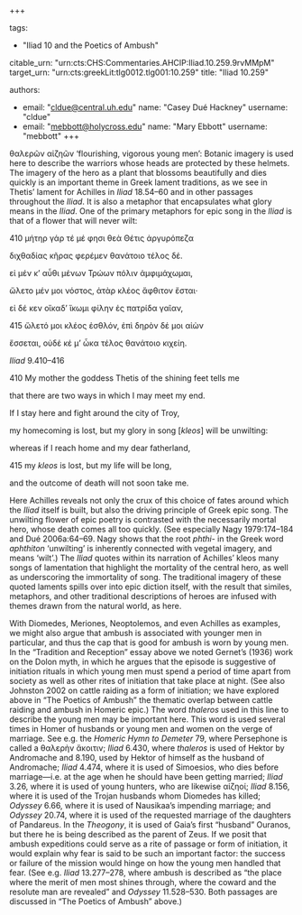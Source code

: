+++

tags:
- "Iliad 10 and the Poetics of Ambush"

citable_urn: "urn:cts:CHS:Commentaries.AHCIP:Iliad.10.259.9rvMMpM"
target_urn: "urn:cts:greekLit:tlg0012.tlg001:10.259"
title: "Iliad 10.259"

authors:
- email: "cldue@central.uh.edu"
  name: "Casey Dué Hackney"
  username: "cldue"
- email: "mebbott@holycross.edu"
  name: "Mary Ebbott"
  username: "mebbott"
+++

<p>θαλερῶν αἰζηῶν ‘flourishing, vigorous young men’: Botanic imagery is used here to describe the warriors whose heads are protected by these helmets. The imagery of the hero as a plant that blossoms beautifully and dies quickly is an important theme in Greek lament traditions, as we see in Thetis’ lament for Achilles in <em>Iliad</em> 18.54–60 and in other passages throughout the <em>Iliad</em>. It is also a metaphor that encapsulates what glory means in the <em>Iliad</em>. One of the primary metaphors for epic song in the <em>Iliad</em> is that of a flower that will never wilt:</p><p>410  μήτηρ γάρ τέ μέ φησι θεὰ Θέτις ἀργυρόπεζα</p><p>διχθαδίας κῆρας φερέμεν θανάτοιο τέλος δέ.</p><p>εἰ μέν κ’ αὖθι μένων Τρώων πόλιν ἀμφιμάχωμαι,</p><p>ὤλετο μέν μοι νόστος, ἀτὰρ κλέος ἄφθιτον ἔσται·</p><p>εἰ δέ κεν οἴκαδ’ ἵκωμι φίλην ἐς πατρίδα γαῖαν,</p><p>415  ὤλετό μοι κλέος ἐσθλόν, ἐπὶ δηρὸν δέ μοι αἰὼν</p><p>ἔσσεται, οὐδέ κέ μ’ ὦκα τέλος θανάτοιο κιχείη.</p><p><em>Iliad</em> 9.410–416</p><p>410  My mother the goddess Thetis of the shining feet tells me</p><p>that there are two ways in which I may meet my end.</p><p>If I stay here and fight around the city of Troy,</p><p>my homecoming is lost, but my glory in song [<em>kleos</em>] will be unwilting:</p><p>whereas if I reach home and my dear fatherland,</p><p>415  my <em>kleos</em> is lost, but my life will be long,</p><p>and the outcome of death will not soon take me.</p><p>Here Achilles reveals not only the crux of this choice of fates around which the <em>Iliad</em> itself is built, but also the driving principle of Greek epic song. The unwilting flower of epic poetry is contrasted with the necessarily mortal hero, whose death comes all too quickly. (See especially Nagy 1979:174–184 and Dué 2006a:64–69. Nagy shows that the root <em>phthi</em>- in the Greek word <em>aphthiton</em> ‘unwilting’ is inherently connected with vegetal imagery, and means ‘wilt’.) The <em>Iliad</em> quotes within its narration of Achilles’ kleos many songs of lamentation that highlight the mortality of the central hero, as well as underscoring the immortality of song. The traditional imagery of these quoted laments spills over into epic diction itself, with the result that similes, metaphors, and other traditional descriptions of heroes are infused with themes drawn from the natural world, as here.</p><p>With Diomedes, Meriones, Neoptolemos, and even Achilles as examples, we might also argue that ambush is associated with younger men in particular, and thus the cap that is good for ambush is worn by young men. In the “Tradition and Reception” essay above we noted Gernet’s (1936) work on the Dolon myth, in which he argues that the episode is suggestive of initiation rituals in which young men must spend a period of time apart from society as well as other rites of initiation that take place at night. (See also Johnston 2002 on cattle raiding as a form of initiation; we have explored above in “The Poetics of Ambush” the thematic overlap between cattle raiding and ambush in Homeric epic.) The word <em>thaleros</em> used in this line to describe the young men may be important here. This word is used several times in Homer of husbands or young men and women on the verge of marriage. See e.g. the <em>Homeric Hymn to Demeter</em> 79, where Persephone is called a θαλερὴν ἄκοιτιν; <em>Iliad</em> 6.430, where <em>thaleros</em> is used of Hektor by Andromache and 8.190, used by Hektor of himself as the husband of Andromache; <em>Iliad</em> 4.474, where it is used of Simoesios, who dies before marriage—i.e. at the age when he should have been getting married; <em>Iliad</em> 3.26, where it is used of young hunters, who are likewise αἰζηοί; <em>Iliad</em> 8.156, where it is used of the Trojan husbands whom Diomedes has killed; <em>Odyssey</em> 6.66, where it is used of Nausikaa’s impending marriage; and <em>Odyssey</em> 20.74, where it is used of the requested marriage of the daughters of Pandareus. In the <em>Theogony</em>, it is used of Gaia’s first “husband” Ouranos, but there he is being described as the parent of Zeus. If we posit that ambush expeditions could serve as a rite of passage or form of initiation, it would explain why fear is said to be such an important factor: the success or failure of the mission would hinge on how the young men handled that fear. (See e.g. <em>Iliad</em> 13.277–278, where ambush is described as “the place where the merit of men most shines through, where the coward and the resolute man are revealed” and <em>Odyssey</em> 11.528–530. Both passages are discussed in “The Poetics of Ambush” above.)</p><p>  </p>